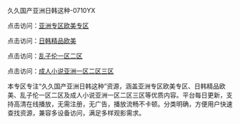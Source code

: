 久久国产亚洲日韩这种-0710YX

点击访问：<a href="https://heiliaozj3tjd.pages.dev">亚洲专区欧美专区</a>

点击访问：<a href="https://heiliaoe8ajia.pages.dev">日韩精品欧美</a>

点击访问：<a href="https://heiliaoxqkkct.pages.dev">乱子伦一区二区</a>

点击访问：<a href="https://heiliaoxwd5i8.pages.dev">成人小说亚洲一区二区三区</a>

本专区专注“久久国产亚洲日韩这种”资源，涵盖亚洲专区欧美专区、日韩精品欧美、乱子伦一区二区及成人小说亚洲一区二区三区等优质内容。平台每日更新，支持高清在线播放，无需注册，无广告，播放流畅不卡顿。分类明确，方便用户快速查找资源，兼容多设备访问，满足多样观影需求。

<span style="display:none;">[Canonical link](https://github.com/ba20250710/so57 ）</span>
